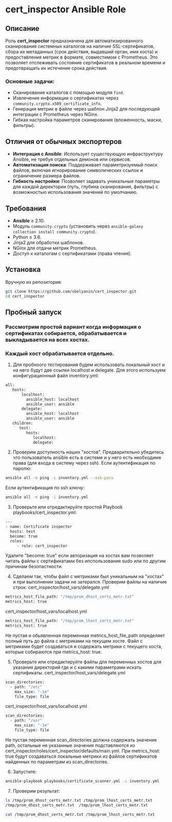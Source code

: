 # cert_inspector Ansible Role

## Описание
Роль **cert_inspector** предназначена для автоматизированного сканирования системных каталогов на наличие SSL-сертификатов, сбора их метаданных (срок действия, выдавший орган, имя хоста) и предоставления метрик в формате, совместимом с Prometheus. Это позволяет отслеживать состояние сертификатов в реальном времени и предотвращать их истечение срока действия.

### Основные задачи:
- Сканирование каталогов с помощью модуля `find`.
- Извлечение информации о сертификатах через `community.crypto.x509_certificate_info`.
- Генерация метрик в файле через шаблон Jinja2 для последующей интеграции с Prometheus через NGinx.
- Гибкая настройка параметров сканирования (вложенность, маски, фильтры).

## Отличия от обычных экспортеров
- **Интеграция с Ansible**: Использует существующую инфраструктуру Ansible, не требуя отдельных демонов или сервисов.
- **Автоматизация поиска**: Поддерживает параметризуемый поиск файлов, включая игнорирование символических ссылок и ограничение размера файлов.
- **Гибкость настройки**: Позволяет задавать уникальные параметры для каждой директории (путь, глубина сканирования, фильтры) с возможностью использования значений по умолчанию.

## Требования
- **Ansible** ≥ 2.10.
- Модуль `community.crypto` (установить через `ansible-galaxy collection install community.crypto`).
- Python ≥ 3.6.
- Jinja2 для обработки шаблонов.
- NGinx для отдачи метрик Prometheus.
- Доступ к каталогам с сертификатами (права чтения).

## Установка
Вручную из репозитория:
```bash
git clone https://github.com/sbelyanin/cert_inspector.git
cd cert_inspector
```

## Пробный запуск 
### Рассмотрим простой вариант когда информация о сертификатах собирается, обрабатывается и выкладывается на всех хостах.
### Каждый хост обрабатывается отдельно.
1. Для пробноого тестирования будем использовать локальный хост и на него будут две ссылки localhost и delegate.
Для этого используем конфигурационный файл inventory.yml:
```bash
all:
   hosts:
       localhost:
         ansible_host: localhost
         ansible_user: ansible
       delegate:
         ansible_host: localhost
         ansible_user: ansible
   children:
      test:
         hosts:
            localhost:
            delegate:
```

2. Проверим доступность наших "хостов".
Предварительно убедитесь что пользователь ansible есть в системе и у него есть необходиме права (для входа в систему через ssh).
Если аутентификация по паролю:
```bash
ansible all -m ping -i inventory.yml --ask-pass
```
Если аутентификация по ssh ключу:
```bash
ansible all -m ping -i inventory.yml
```

3. Проверьте или отредактируйте простой Playbook playbooks/cert_inspector.yml: 
```bash
---
- name: Certificate inspector
  hosts: test
  become: true
  roles:
     - role: cert_inspector
```
Удалите "become: true" если авторизация на хостах вам позволяет читать файлы с сертификатами без ипспользования sudo или по другим причинам безопастности.

4. Сделаем так, чтобы файл с метриками был уникальным на "хостах" и при выполнении задачи не затерался.
Проверим файлы на наличие строк:
cert_inspector/host_vars/delegate.yml
```bash
metrics_host_file_path: "/tmp/prom_dhost_certs_metr.txt"
metrics_host: true
```
cert_inspector/host_vars/localhost.yml
```bash
metrics_host_file_path: "/tmp/prom_lhost_certs_metr.txt"
metrics_host: true
``` 
Не пустая и обьявленная переменная metrics_host_file_path определяет полный путь до файла с метриками на текущем хосте.
Файл с метриками будет создаваться и содержать метрики с текущего хоста, которые собираются при metrics_host: true.

5. Проверьте или отредактируйте файлы для переменных хостов для указания директорий где и с какими параметрами искать сертификаты.
cert_inspector/host_vars/delegate.yml
```bash
scan_directories:
  - path: "/etc"
    max_size: "-1m"
    file_type: file
``` 
cert_inspector/host_vars/localhost.yml
```bash
scan_directories:
  - path: "/usr"
    max_size: "-1m"
    file_type: file
``` 
Не пустая переменная scan_directories должна содержать значение path, остальные не указанные значения подставляются из cert_inspector/roles/cert_inspector/defaults/main.yml.
При metrics_host: true будут создаваться локальные метрики из файлов сертификатов найденных по параметрам из scan_directories.

6. Запустите:
```bash
ansible-playbook playbooks/certificate_scanner.yml -i inventory.yml
```

7. Проверим результат:
```bash
ls /tmp/prom_dhost_certs_metr.txt /tmp/prom_lhost_certs_metr.txt
/tmp/prom_dhost_certs_metr.txt  /tmp/prom_lhost_certs_metr.txt

cat /tmp/prom_dhost_certs_metr.txt /tmp/prom_lhost_certs_metr.txt
```

